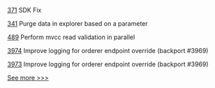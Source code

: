 
[371](https://github.com/hyperledger-labs/weaver-dlt-interoperability/pull/371) SDK Fix

[341](https://github.com/hyperledger-labs/blockchain-explorer/pull/341) Purge data in explorer based on a parameter

[489](https://github.com/hyperledger-labs/orion-server/pull/489) Perform mvcc read validation in parallel

[3974](https://github.com/hyperledger/fabric/pull/3974) Improve logging for orderer endpoint override (backport #3969)

[3973](https://github.com/hyperledger/fabric/pull/3973) Improve logging for orderer endpoint override (backport #3969)


[See more >>>](https://start-here.hyperledger.org/pull-requests)
